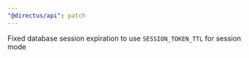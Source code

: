 ```yaml
---
"@directus/api": patch
---
```


Fixed database session expiration to use `SESSION_TOKEN_TTL` for session mode

